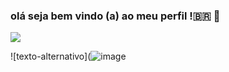 ### olá seja bem vindo (a) ao meu perfil !🇧🇷 🌙




![](https://media.tenor.com/BdS6KadQDDYAAAAC/sleepy-tired.gif)





![texto-alternativo](![image](https://github.com/GabryelLuigi/GabryelLuigi/assets/141346295/92c7aca0-01f4-45f7-83bf-8faed52f886b)
